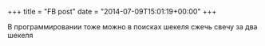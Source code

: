 +++
title = "FB post"
date = "2014-07-09T15:01:19+00:00"
+++

В программировании тоже можно в поисках шекеля сжечь свечу за два шекеля



